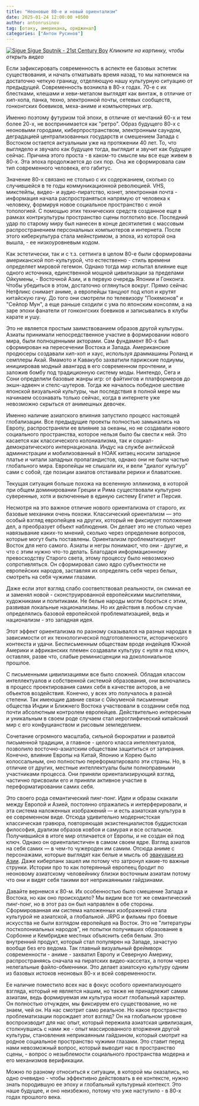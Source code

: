 ```yaml
---
title: "Неоновые 80-е и новый ориентализм"
date: 2025-01-24 12:00:00 +0500
author: antonrusinov
tag: [отаку, американа, ориджинал]
categories: ["Антон Русинов"]
---
```


[![Sigue Sigue Sputnik - 21st Century Boy](https://img.youtube.com/vi/rFouFuNgBRw/0.jpg)](https://www.youtube.com/watch?v=rFouFuNgBRw)
_Кликните на картинку, чтобы открыть видео_

Если зафиксировать современность в аспекте ее базовых эстетик существования, и начать отматывать время назад, то мы наткнемся на достаточно четкую границу, отделяющую нашу культурную ситуацию от предыдущей. Современность возникла в 80-х годах. 70-е с их блестками, клешами и хеви-металом выглядят как винтаж, в отличие от хип-хопа, панка, техно, электронной почты, сетевых сообществ, гонконгских боевиков, меха-аниме и компьютерных игр.

Именно поэтому футуризм той эпохи, в отличие от мечтаний 60-х и тем более 20-х, не воспринимается как "ретро". Образ будущего 80-х с неоновыми городами, киберпространством, электронным саундом, деградацией централизованных государств и смешением Запада с Востоком остается актуальным уже на протяжении 40 лет. То, что выглядело и звучало как будущее тогда, выглядит и звучит как будущее сейчас. Причина этого проста - в каком-то смысле мы все еще живем в 80-х. Эта эпоха продолжается до сих пор. Она же сформировала сам тип современного человека, его габитус.

Значение 80-х связано не столько с их содержанием, сколько со случившейся в те годы коммуникационной революцией. VHS, микстейпы, видео- и аудио-пиратство, юзнет, электронная почта - информация начала распространяться напрямую от человека к человеку, формируя новое социальное пространство с иной топологией. С помощью этих технических средств созданное еще в рамках контркультуры пространство сцены поглотило все. Последний удар по старому миру был нанесен в конце десятилетия с массовым распространением персональных компьютеров и интернета. После этого киберкультура стала мейнстримом, а эпоха, из которой она вышла, - ее низкоуровневым кодом.

Как эстетически, так и с т.з. сеттинга в целом 80-е были сформированы американской поп-культурой, что естественно - стиль времени определяет мировой гегемон. Однако тогда мир испытал влияние еще одного источника, единственной мощной цивилизации за пределами Ойкумены, - Восточной Азии, и в первую очередь Японии и Гонконга. Чтобы убедиться в этом, достаточно оглянуться вокруг. Прямо сейчас Нетфликс снимает аниме, а европейцы танцуют под кпоп и крутят китайскую гачу. До того они смотрели по телевизору "Покемонов" и "Сейлор Мун", а еще раньше сходили с ума по японским консолям, а на заре эпохи фанатели от гонконгских боевиков и записывались в клубы карате и ушу.

Это не является простым заимствованием образов другой культуры. Азиаты принимали непосредственное участие в формировании нового мира, были полноценными акторами. Сам фундамент 80-х был сформирован на пересечении Востока и Запада. Американские продюсеры создавали хип-хоп и хаус, используя драммашины Роланд и семплеры Акай. Ямамото и Кавакубо захватили парижские подиумы, инициировав модный авангард в его современном прочтении, и заложив бомбу под традиционную систему моды. Нинтендо, Сега и Сони определили базовые жанры игр: от файтингов и платформеров до экшн-адвенч и стелс-шутеров. Тогда же началось победное шествие японской визуальной культуры, чьи последствия в полной мере мы начинаем осознавать только сейчас, когда в интернете уже невозможно скрыться от анимешных девочек.

Именно наличие азиатского влияния запустило процесс настоящей глобализации. Все предыдущие проекты полностью замыкались на Европу, распространяли ее влияние за океаны, но не создавали нового социального пространства, которое нельзя было бы свести к ней. Это касается как классического колониализма, так и социал-демократического интернационала. Индус на службе английской администрации и мобилизованный в НОАК китаец носили западное платье и читали западных пропагандистов, однако они не были частью глобального мира. Европейцы не слышали их, и вели "диалог культур" сами с собой, где позиции азиатов отстаивали рерихи и блаватские.

Текущая ситуация больше похожа на вселенную эллинизма, в которой при общем доминировании Греции и Рима существовали культурно суверенные, хотя и включенные в единую систему Египет и Персия.

Несмотря на это важное отличие нового ориентализма от старого, их базовые механики очень похожи. Классический ориентализм — это особый взгляд европейцев на других, который не фиксирует положение дел, а преобразует объект наблюдения. Он делает это не столько через навязывание каких-то мнений, сколько через определение вопросов, которые могут быть поставлены. Ориентализм проблематизирует Восток для него самого. Азиаты и негры понимают, что они - другие, и что с этим нужно что-то делать. Благодаря информационному превосходству Старого света, этому процессу было невозможно сопротивляться. Он сформировал само ядро субъектности не европейских народов, заставляя их определять себя через белых, смотреть на себя чужими глазами.

Даже если этот взгляд слабо соответствовал реальности, он сминал ее и заменял новой - сконструированной европейскими мыслителями, художниками и политиками. Не белые народы могли бороться с этим, развивая локальные национализмы. Но их действия в любом случае определялись базовой европейской проблематизацией, ведь и национализм - это западная идея.

Этот эффект ориентализма по разному сказывался на разных народах в зависимости от их технологической подготовленности, исторического контекста и удачи. Бесписьменным обществам вроде индейцев Южной Америки и африканских племен создавали культуру с нуля и под ключ, оставляя, разве что, слабые реминисценции на доколониальное прошлое.

С письменными цивилизациями все было сложней. Обладая классом интеллектуалов и собственной системой образования, они включались в процесс проектирования самих себя в качестве акторов, а не объектов воздействия. Конечно, у всех это получалось в разной степени. Так имеющие давние связи с Ойкуменой письменные общества Индии и Ближнего Востока участвовали в создании себя под почти абсолютным контролем европейцев. Действительно интересным и уникальным в своем роде случаем стал иероглифический китайский мир с его конфуцианством и рисовым земледелием.

Сочетание огромного масштаба, сильной бюрократии и развитой письменной традиции, а главное - целого класса интеллектуалов, позволило восточно-азиатским обществам защититься от затирания. Конечно, влияние Европы на Китай, Японию и Корею было колоссальным, оно полностью переформатировало эти страны. Но, в отличие от других, местные интеллектуалы были полноправными участниками процесса. Они приняли ориентализирующий взгляд, частично присвоили его и приняли активное участие в переформатировании самих себя.

Это своего рода семантический пинг-понг. Идеи и образы скакали между Европой и Азией, постоянно отражались и интерферировали, и эта система наложенных изображений — и есть азиатская культура в ее современном виде. Отсюда удивительно модернистская классическая гравюра, повторяющая экзистенциалистов буддистская философия, дуализм образов ковбоя и самурая и все остальное. Получившийся в итоге мир отличается от Европы, и не создан ей под ключ. Однако он ориенталистичен в самом своем ядре. Взгляд азиатов на себя самих — в чем-то чужероден им самим. Отсюда аниме с персонажами, которые выглядят как белые и мысль об [эвакуации из Азии](https://en.wikipedia.org/wiki/Datsu-A_Ron). Даже киберпанк зашел им потому что затронул какие-то важные струнки. Истории про то как потерянный европеец бродит по неоновому азиатскому человейнику близки восточным азиатам потому что они и видят себя такими вот неприкаянными гайдзинами.

Давайте вернемся к 80-м. Их особенностью было смешение Запада и Востока, но как оно происходило? Мы видим все тот же семантический пинг-понг, но в этот раз он был направлен в обе стороны. Сформированная им система наложенных изображений стала культурой не азиатской, а глобальной. JRPG и фильмы про боевые искусства не были взглядом европейцев на Восток. Это не "литературы постколониальных народов", не попытки получивших образование в Сорбонне и Кембридже местных объяснить себя белым. Это внутренний продукт, который стал популярен на Западе, зачастую вообще без его ведома. Так главный визуальный фреймворк современности - аниме - захватил Европу и Северную Америку, распространяясь сначала на пиратских видео-кассетах, а потом через нелегальные файло-обменники. Это делает азиатскую культуру одним из базовых истоков неоновых 80-х и всей современности.

Ее наличие поместило всех нас в фокус особого ориентализующего взгляда, который не является нашим, но также не принадлежит самим азиатам, ведь формируемая им культура носит глобальный характер. Он полностью отчужден, мы фиксируем его существование, но не знаем, чей он. На нас смотрит само реальное. Но какое пространство проблематизации порождает этот взгляд? Он на глобальном уровне воспроизводит для нас опыт, который пережила азиатская цивилизация, столкнувшись с нами же - опыт массированного вторжения другой культуры, становления неприкаянным гайдзином, который смотрит на родное социальное пространство чужими глазами. Это ставит перед нами невозможный вопрос, который выводит нас в пространство сцены, - вопрос о незыблемости социального пространства модерна и его механизмов верификации.

Можно по разному относиться к ситуации, в которой мы оказались, но одно очевидно - чтобы эффективно действовать в ее контексте, нужно знать породившую ее эпоху и глобальный культурный контекст. Это наше будущее, и оно неизбежно, потому что уже наступило - в 80-х годах прошлого века.
